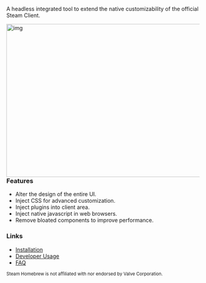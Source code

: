 A headless integrated tool to extend the native customizability of the official Steam Client.

<img src="https://github.com/SteamClientHomebrew/.github/blob/main/showcase_flat.png" alt="img" align="right" width="560px" height="400px">  

### Features
- Alter the design of the entire UI.
- Inject CSS for advanced customization.
- Inject plugins into client area.
- Inject native javascript in web browsers.
- Remove bloated components to improve performance.

### Links
- [Installation](https://github.com/SteamClientHomebrew/Millennium/wiki/Getting-Started#installation)
- [Developer Usage](https://github.com/SteamClientHomebrew/Millennium/wiki/Getting-Started#installation)
- [FAQ](https://github.com/SteamClientHomebrew/Millennium/wiki/Frequently-Asked-Questions)

<sub>Steam Homebrew is not affiliated with nor endorsed by Valve Corporation.</sub>
